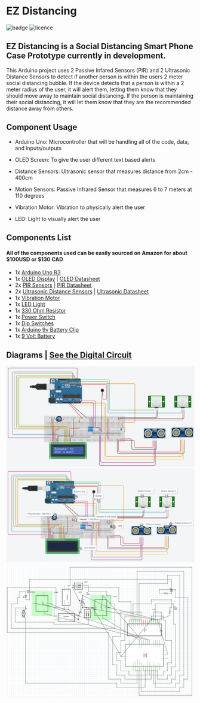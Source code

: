 # EZ Distancing

![badge](https://img.shields.io/badge/Status-In_Development-red)
![licence](https://img.shields.io/badge/Licence-MIT-green)

## EZ Distancing is a Social Distancing Smart Phone Case Prototype currently in development.
This Arduino project uses 2 Passive Infared Sensors (PIR) and 2 Ultrasonic Distance Sensors to detect if another person is within the users 2 meter social distancing bubble. If the device detects that a person is within a 2 meter radius of the user, it will alert them, letting them know that they should move away to maintain social distancing. If the person is maintaining their social distancing, it will let them know that they are the recommended distance away from others.

## Component Usage

- Arduino Uno:
Microcontroller that will be handling all of the code, data, and inputs/outputs


- OLED Screen:
To give the user different text based alerts


- Distance Sensors:
Ultrasonic sensor that measures distance from 2cm - 400cm


- Motion Sensors:
Passive Infrared Sensor that measures 6 to 7 meters at 110 degrees

- Vibration Motor:
Vibration to physically alert the user 


- LED:
Light to visually alert the user 



## Components List

#### All of the components used can be easily sourced on Amazon for about $100USD or $130 CAD
  - 1x [Arduino Uno R3](https://amzn.to/39Mofgh) 
  - 1x [OLED Display](https://amzn.to/3oUkh9T) | [OLED Datasheet](https://www.waveshare.com/0.91inch-oled-module.htm)
  - 2x [PIR Sensors](https://amzn.to/3jdQJ5E) | [PIR Datasheet](https://cdn-learn.adafruit.com/downloads/pdf/pir-passive-infrared-proximity-motion-sensor.pdf)
  - 2x [Ultrasonic Distance Sensors](https://amzn.to/3cDDKZL) | [Ultrasonic Datasheet](https://cdn.sparkfun.com/datasheets/Sensors/Proximity/HCSR04.pdf)
  - 1x [Vibration Motor](https://amzn.to/2O4mnXT)
  - 1x [LED Light](https://amzn.to/2MWNaoA)
  - 1x [330 Ohm Resistor](https://amzn.to/2MNKfhM)
  - 1x [Power Switch](https://amzn.to/2O3LQ3I)
  - 1x [Dip Switches](https://amzn.to/3je81Q0)
  - 1x [Arduino 9v Battery Clip](https://amzn.to/3aAL9Gw)
  - 1x [9 Volt Battery](https://amzn.to/36EQhbG)
  
  
  
  
 ## Diagrams | [See the Digital Circuit](https://www.tinkercad.com/things/4oZ3T0bb2it)
![EZ Social Distancing](https://github.com/hightechu/hightechu-ez-distancing/blob/readme-updates/Images/nolabels.png)
![EZ Social Distancing Labels](https://github.com/hightechu/hightechu-ez-distancing/blob/readme-updates/Images/lables.png)
![EZ Social Distancing Schematic](https://github.com/hightechu/hightechu-ez-distancing/blob/readme-updates/Images/schematic.png)
